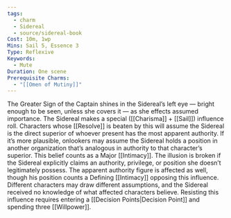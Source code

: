 ```yaml
---
tags:
  - charm
  - Sidereal
  - source/sidereal-book
Cost: 10m, 1wp
Mins: Sail 5, Essence 3
Type: Reflexive
Keywords:
  - Mute
Duration: One scene
Prerequisite Charms:
  - "[[Omen of Mutiny]]"
---
```

The Greater Sign of the Captain shines in the Sidereal’s left eye — bright enough to be seen, unless she covers it — as she effects assumed importance. The Sidereal makes a special ([[Charisma]] + [[Sail]]) influence roll. Characters whose [[Resolve]] is beaten by this will assume the Sidereal is the direct superior of whoever present has the most apparent authority. If it’s more plausible, onlookers may assume the Sidereal holds a position in another organization that’s analogous in authority to that character’s superior. This belief counts as a Major [[Intimacy]]. The illusion is broken if the Sidereal explicitly claims an authority, privilege, or position she doesn’t legitimately possess. The apparent authority figure is affected as well, though his position counts a Defining [[Intimacy]] opposing this influence. Different characters may draw different assumptions, and the Sidereal received no knowledge of what affected characters believe. Resisting this influence requires entering a [[Decision Points|Decision Point]] and spending three [[Willpower]].